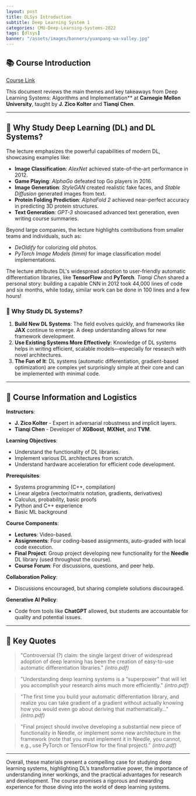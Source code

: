 ```yaml
---
layout: post
title: DLSys Introduction
subtitle: Deep Learning System 1
categories: CMU-Deep-Learning-Systems-2022
tags: [dlsys]
banner: "/assets/images/banners/yuanpang-wa-valley.jpg"
---
```



## 📚 Course Introduction

[Course Link](https://dlsyscourse.org/lectures/)

This document reviews the main themes and key takeaways from Deep Learning Systems: Algorithms and Implementation** at **Carnegie Mellon University**, taught by **J. Zico Kolter** and **Tianqi Chen**.

---

## 🚀 Why Study Deep Learning (DL) and DL Systems?

The lecture emphasizes the powerful capabilities of modern DL, showcasing examples like:

- **Image Classification**: *AlexNet* achieved state-of-the-art performance in 2012.
- **Game Playing**: *AlphaGo* defeated top Go players in 2016.
- **Image Generation**: *StyleGAN* created realistic fake faces, and *Stable Diffusion* generated images from text.
- **Protein Folding Prediction**: *AlphaFold 2* achieved near-perfect accuracy in predicting 3D protein structures.
- **Text Generation**: *GPT-3* showcased advanced text generation, even writing course summaries.

Beyond large companies, the lecture highlights contributions from smaller teams and individuals, such as:

- *DeOldify* for colorizing old photos.
- *PyTorch Image Models (timm)* for image classification model implementations.

The lecture attributes DL's widespread adoption to user-friendly automatic differentiation libraries, like **TensorFlow** and **PyTorch**. *Tianqi Chen* shared a personal story: building a capable CNN in 2012 took 44,000 lines of code and six months, while today, similar work can be done in 100 lines and a few hours!

### 🎯 Why Study DL Systems?
1. **Build New DL Systems**: The field evolves quickly, and frameworks like **JAX** continue to emerge. A deep understanding allows for new framework development.
2. **Use Existing Systems More Effectively**: Knowledge of DL systems helps in writing efficient, scalable models—especially for research with novel architectures.
3. **The Fun of It**: DL systems (automatic differentiation, gradient-based optimization) are complex yet surprisingly simple at their core and can be implemented with minimal code.

---

## 📅 Course Information and Logistics

**Instructors**: 
- **J. Zico Kolter** - Expert in adversarial robustness and implicit layers.
- **Tianqi Chen** - Developer of **XGBoost**, **MXNet**, and **TVM**.

**Learning Objectives**:
- Understand the functionality of DL libraries.
- Implement various DL architectures from scratch.
- Understand hardware acceleration for efficient code development.

**Prerequisites**:
- Systems programming (C++, compilation)
- Linear algebra (vector/matrix notation, gradients, derivatives)
- Calculus, probability, basic proofs
- Python and C++ experience
- Basic ML background

**Course Components**:
- **Lectures**: Video-based.
- **Assignments**: Four coding-based assignments, auto-graded with local code execution.
- **Final Project**: Group project developing new functionality for the **Needle** DL library (used throughout the course).
- **Course Forum**: For discussions, questions, and peer help.

**Collaboration Policy**:
- Discussions encouraged, but sharing complete solutions discouraged.

**Generative AI Policy**:
- Code from tools like **ChatGPT** allowed, but students are accountable for quality and potential issues.

---

## 🔑 Key Quotes

> "Controversial (?) claim: the single largest driver of widespread adoption of deep learning has been the creation of easy-to-use automatic differentiation libraries." *(intro.pdf)*

> "Understanding deep learning systems is a “superpower” that will let you accomplish your research aims much more efficiently." *(intro.pdf)*

> "The first time you build your automatic differentiation library, and realize you can take gradient of a gradient without actually knowing how you would even go about deriving that mathematically…" *(intro.pdf)*

> "Final project should involve developing a substantial new piece of functionality in Needle, or implement some new architecture in the framework (note that you must implement it in Needle, you cannot, e.g., use PyTorch or TensorFlow for the final project)." *(intro.pdf)*

---

Overall, these materials present a compelling case for studying deep learning systems, highlighting DL’s transformative power, the importance of understanding inner workings, and the practical advantages for research and development. The course promises a rigorous and rewarding experience for those diving into the world of deep learning systems.
